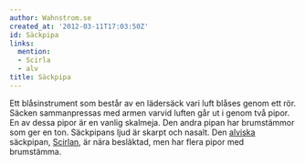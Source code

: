 ```yaml
---
author: Wahnstrom.se
created_at: '2012-03-11T17:03:50Z'
id: Säckpipa
links:
  mention:
  - Scirla
  - alv
title: Säckpipa
---
```


Ett blåsinstrument som består av en lädersäck vari luft blåses genom ett rör. Säcken sammanpressas
med armen varvid luften går ut i genom två pipor. En av dessa pipor är en vanlig skalmeja. Den andra
pipan har brumstämmor som ger en ton. Säckpipans ljud är skarpt och nasalt. Den [alviska] säckpipan,
[Scirlan], är nära besläktad, men har flera pipor med brumstämma.

  [alviska]: alv
  [Scirlan]: Scirla